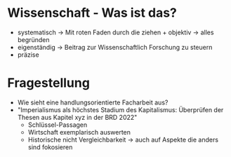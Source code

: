# Wissenschaft - Was ist das?
+ systematisch -> Mit roten Faden durch die ziehen + objektiv -> alles begründen
+ eigenständig -> Beitrag zur Wissenschaftlich Forschung zu steuern
+ präzise
# Fragestellung
+ Wie sieht eine handlungsorientierte Facharbeit aus?
+ "Imperialismus als höchstes Stadium des Kapitalismus: Überprüfen der Thesen aus Kapitel xyz in der BRD 2022"
	+ Schlüssel-Passagen
	+ Wirtschaft exemplarisch auswerten
	+ Historische nicht Vergleichbarkeit -> auch auf Aspekte die anders sind fokosieren